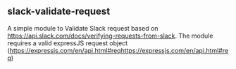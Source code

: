 ## slack-validate-request

A simple module to Validate Slack request based on https://api.slack.com/docs/verifying-requests-from-slack. The module requires a valid expressJS request object (https://expressjs.com/en/api.html#reqhttps://expressjs.com/en/api.html#req)

